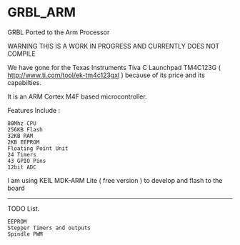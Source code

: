 GRBL_ARM
========

GRBL Ported to the Arm Processor

WARNING THIS IS A WORK IN PROGRESS AND CURRENTLY DOES NOT COMPILE

We have gone for the Texas Instruments Tiva C Launchpad TM4C123G ( http://www.ti.com/tool/ek-tm4c123gxl ) because of its price and its capabilties.

It is an ARM Cortex M4F based microcontroller.

Features Include :

```
80Mhz CPU
256KB Flash
32KB RAM
2KB EEPROM
Floating Point Unit
24 Timers
43 GPIO Pins
12bit ADC
```

I am using KEIL MDK-ARM Lite ( free version ) to develop and flash to the board

***
TODO List.

```
EEPROM
Stepper Timers and outputs
Spindle PWM

```
